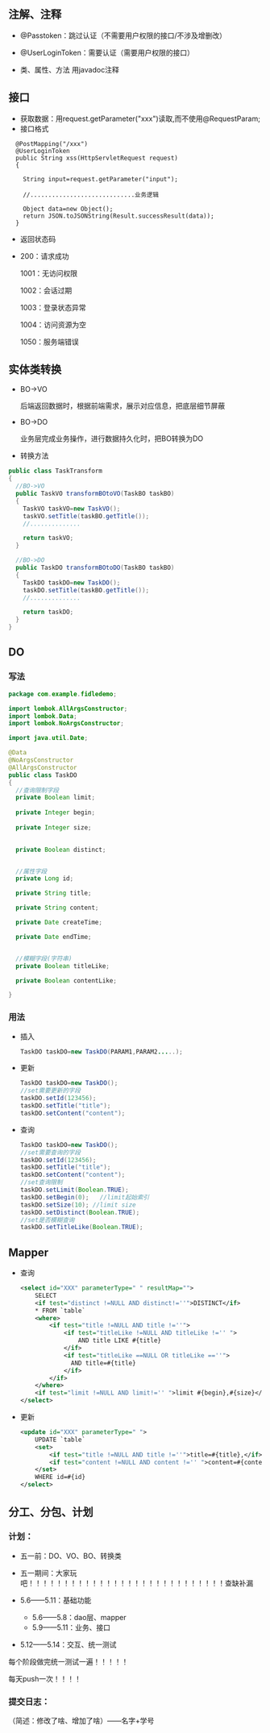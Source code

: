 ## 注解、注释

- @Passtoken：跳过认证（不需要用户权限的接口/不涉及增删改）

- @UserLoginToken：需要认证（需要用户权限的接口）

- 类、属性、方法 用javadoc注释



## 接口

- 获取数据：用request.getParameter("xxx")读取,而不使用@RequestParam;
- 接口格式

```
  @PostMapping("/xxx")
  @UserLoginToken
  public String xss(HttpServletRequest request)
  {

    String input=request.getParameter("input");

    //.............................业务逻辑

    Object data=new Object();
    return JSON.toJSONString(Result.successResult(data));
  }
```

- 返回状态码

- 200：请求成功

  1001：无访问权限

  1002：会话过期

  1003：登录状态异常

  1004：访问资源为空

  1050：服务端错误





## 实体类转换

- BO->VO

  后端返回数据时，根据前端需求，展示对应信息，把底层细节屏蔽

- BO->DO

  业务层完成业务操作，进行数据持久化时，把BO转换为DO

- 转换方法

```java
public class TaskTransform
{
  //BO->VO
  public TaskVO transformBOtoVO(TaskBO taskBO)
  {
    TaskVO taskVO=new TaskVO();
	taskVO.setTitle(taskBO.getTitle());
    //..............

    return taskVO;
  }

  //BO->DO
  public TaskDO transformBOtoDO(TaskBO taskBO)
  {
    TaskDO taskDO=new TaskDO();
	taskDO.setTitle(taskBO.getTitle());
    //..............

    return taskDO;
  }
}
```







## DO

### 写法

```java
package com.example.fidledemo;

import lombok.AllArgsConstructor;
import lombok.Data;
import lombok.NoArgsConstructor;

import java.util.Date;

@Data
@NoArgsConstructor
@AllArgsConstructor
public class TaskDO
{
  //查询限制字段
  private Boolean limit;
    
  private Integer begin;
    
  private Integer size;  
    

  private Boolean distinct;


  //属性字段
  private Long id;

  private String title;

  private String content;

  private Date createTime;

  private Date endTime;


  //模糊字段(字符串)
  private Boolean titleLike;

  private Boolean contentLike;

}
```





### 用法

- 插入

  ```java
  TaskDO taskDO=new TaskDO(PARAM1,PARAM2.....);
  ```

- 更新

  ```java
  TaskDO taskDO=new TaskDO();
  //set需要更新的字段
  taskDO.setId(123456);
  taskDO.setTitle("title");
  taskDO.setContent("content");
  ```

- 查询

  ```java
  TaskDO taskDO=new TaskDO();
  //set需要查询的字段
  taskDO.setId(123456);
  taskDO.setTitle("title");
  taskDO.setContent("content");
  //set查询限制
  taskDO.setLimit(Boolean.TRUE);
  taskDO.setBegin(0);	//limit起始索引
  taskDO.setSize(10); //limit size 
  taskDO.setDistinct(Boolean.TRUE);
  //set是否模糊查询
  taskDO.setTitleLike(Boolean.TRUE);
  ```



## Mapper

- 查询

  ```xml
  <select id="XXX" parameterType=" " resultMap="">
      SELECT
      <if test="distinct !=NULL AND distinct!=''">DISTINCT</if>
      * FROM `table`
      <where>
          <if test="title !=NULL AND title !=''">
              <if test="titleLike !=NULL AND titleLike !='' ">
                  AND title LIKE #{title}				
              </if>
              <if test="titleLike ==NULL OR titleLike ==''">
              	AND title=#{title}	
              </if>
          </if>
      </where>
      <if test="limit !=NULL AND limit!='' ">limit #{begin},#{size}</if>
  </select>
  ```

  

- 更新

  ```xml
  <update id="XXX" parameterType=" ">
      UPDATE `table`
      <set>
          <if test="title !=NULL AND title !=''">title=#{title},</if>
          <if test="content !=NULL AND content !='' ">content=#{content},</if>
      </set>
      WHERE id=#{id}
  </select>
  ```

  



## 分工、分包、计划

### 计划：

- 五一前：DO、VO、BO、转换类

- 五一期间：大家玩吧！！！！！！！！！！！！！！！！！！！！！！！！！！！！查缺补漏
- 5.6——5.11：基础功能
  - 5.6——5.8：dao层、mapper
  - 5.9——5.11：业务、接口

- 5.12——5.14：交互、统一测试



每个阶段做完统一测试一遍！！！！！



每天push一次！！！！



### 提交日志：

（简述：修改了啥、增加了啥）——名字+学号

